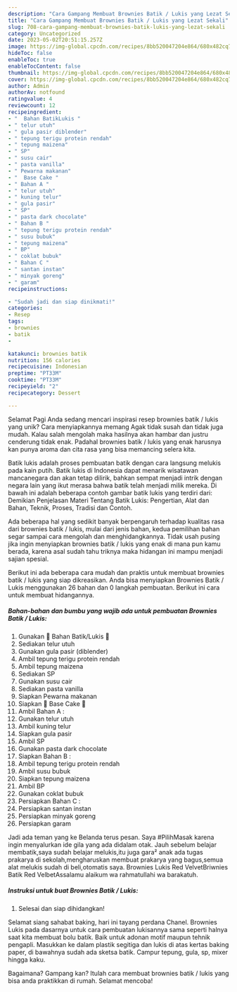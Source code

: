```yaml
---
description: "Cara Gampang Membuat Brownies Batik / Lukis yang Lezat Sekali"
title: "Cara Gampang Membuat Brownies Batik / Lukis yang Lezat Sekali"
slug: 708-cara-gampang-membuat-brownies-batik-lukis-yang-lezat-sekali
category: Uncategorized
date: 2023-05-02T20:51:15.257Z
image: https://img-global.cpcdn.com/recipes/8bb520047204e864/680x482cq70/brownies-batik-lukis-foto-resep-utama.jpg
hideToc: false
enableToc: true
enableTocContent: false
thumbnail: https://img-global.cpcdn.com/recipes/8bb520047204e864/680x482cq70/brownies-batik-lukis-foto-resep-utama.jpg
cover: https://img-global.cpcdn.com/recipes/8bb520047204e864/680x482cq70/brownies-batik-lukis-foto-resep-utama.jpg
author: Admin
authorAv: notfound
ratingvalue: 4
reviewcount: 12
recipeingredient:
- "  Bahan BatikLukis "
- " telur utuh"
- " gula pasir diblender"
- " tepung terigu protein rendah"
- " tepung maizena"
- " SP"
- " susu cair"
- " pasta vanilla"
- " Pewarna makanan"
- "  Base Cake "
- " Bahan A "
- " telur utuh"
- " kuning telur"
- " gula pasir"
- " SP"
- " pasta dark chocolate"
- " Bahan B "
- " tepung terigu protein rendah"
- " susu bubuk"
- " tepung maizena"
- " BP"
- " coklat bubuk"
- " Bahan C "
- " santan instan"
- " minyak goreng"
- " garam"
recipeinstructions:

- "Sudah jadi dan siap dinikmati!"
categories:
- Resep
tags:
- brownies
- batik
- 

katakunci: brownies batik  
nutrition: 156 calories
recipecuisine: Indonesian
preptime: "PT33M"
cooktime: "PT33M"
recipeyield: "2"
recipecategory: Dessert

---
```



Selamat Pagi Anda sedang mencari inspirasi resep brownies batik / lukis yang unik? Cara menyiapkannya memang Agak tidak susah dan tidak juga mudah. Kalau salah mengolah maka hasilnya akan hambar dan justru cenderung tidak enak. Padahal brownies batik / lukis yang enak harusnya kan punya aroma dan cita rasa yang bisa memancing selera kita.


Batik lukis adalah proses pembuatan batik dengan cara langsung melukis pada kain putih. Batik lukis di Indonesia dapat menarik wisatawan mancanegara dan akan tetap dilirik, bahkan sempat menjadi intrik dengan negara lain yang ikut merasa bahwa batik telah menjadi milik mereka. Di bawah ini adalah beberapa contoh gambar batik lukis yang terdiri dari: Demikian Penjelasan Materi Tentang Batik Lukis: Pengertian, Alat dan Bahan, Teknik, Proses, Tradisi dan Contoh.

Ada beberapa hal yang sedikit banyak berpengaruh terhadap kualitas rasa dari brownies batik / lukis, mulai dari jenis bahan, kedua pemilihan bahan segar sampai cara mengolah dan menghidangkannya. Tidak usah pusing jika ingin menyiapkan brownies batik / lukis yang enak di mana pun kamu berada, karena asal sudah tahu triknya maka hidangan ini mampu menjadi sajian spesial.


Berikut ini ada beberapa cara mudah dan praktis untuk membuat brownies batik / lukis yang siap dikreasikan. Anda bisa menyiapkan Brownies Batik / Lukis menggunakan 26 bahan dan 0 langkah pembuatan. Berikut ini cara untuk membuat hidangannya.

<!--inarticleads1-->

##### Bahan-bahan dan bumbu yang wajib ada untuk pembuatan Brownies Batik / Lukis:

1. Gunakan  🌺 Bahan Batik/Lukis 🌺
1. Sediakan  telur utuh
1. Gunakan  gula pasir (diblender)
1. Ambil  tepung terigu protein rendah
1. Ambil  tepung maizena
1. Sediakan  SP
1. Gunakan  susu cair
1. Sediakan  pasta vanilla
1. Siapkan  Pewarna makanan
1. Siapkan  🎂 Base Cake 🎂
1. Ambil  Bahan A :
1. Gunakan  telur utuh
1. Ambil  kuning telur
1. Siapkan  gula pasir
1. Ambil  SP
1. Gunakan  pasta dark chocolate
1. Siapkan  Bahan B :
1. Ambil  tepung terigu protein rendah
1. Ambil  susu bubuk
1. Siapkan  tepung maizena
1. Ambil  BP
1. Gunakan  coklat bubuk
1. Persiapkan  Bahan C :
1. Persiapkan  santan instan
1. Persiapkan  minyak goreng
1. Persiapkan  garam


Jadi ada teman yang ke Belanda terus pesan. Saya #PilihMasak karena ingin menyalurkan ide gila yang ada didalam otak. Jauh sebelum belajar membatik,saya sudah belajar melukis,itu juga gara² anak ada tugas prakarya di sekolah,mengharuskan membuat prakarya yang bagus,semua alat melukis sudah di beli,otomatis saya. Brownies Lukis Red VelvetBriwnies Batik Red VelbetAssalamu alaikum wa rahmatullahi wa barakatuh. 

<!--inarticleads2-->

##### Instruksi untuk buat Brownies Batik / Lukis:


1. Selesai dan siap dihidangkan!

Selamat siang sahabat baking, hari ini tayang perdana Chanel. Brownies Lukis pada dasarnya untuk cara pembuatan lukisannya sama seperti halnya saat kita membuat bolu batik. Baik untuk adonan motif maupun tehnik pengapli. Masukkan ke dalam plastik segitiga dan lukis di atas kertas baking paper, di bawahnya sudah ada sketsa batik. Campur tepung, gula, sp, mixer hingga kaku. 

Bagaimana? Gampang kan? Itulah cara membuat brownies batik / lukis yang bisa anda praktikkan di rumah. Selamat mencoba!
